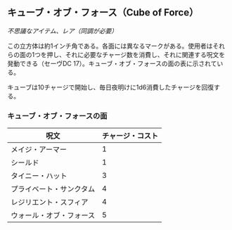 ## キューブ・オブ・フォース（Cube of Force）
*不思議なアイテム、レア（同調が必要）*

この立方体は約1インチ角である。各面には異なるマークがある。使用者はそれらの面の1つを押し、それに必要なチャージ数を消費し、それに関連する呪文を発動できる（セーヴDC 17）。キューブ・オブ・フォースの面の表に示されている。

キューブは10チャージで開始し、毎日夜明けに1d6消費したチャージを回復する。

### キューブ・オブ・フォースの面

| 呪文 | チャージ・コスト |
|------|----------------|
| メイジ・アーマー | 1 |
| シールド | 1 |
| タイニー・ハット | 3 |
| プライベート・サンクタム | 4 |
| レジリエント・スフィア | 4 |
| ウォール・オブ・フォース | 5 |